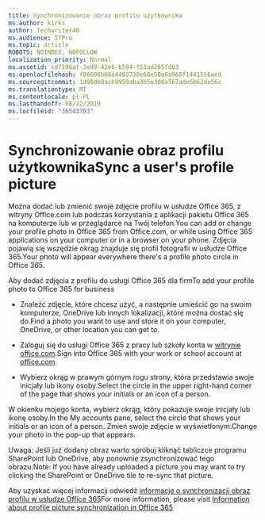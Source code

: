 ```yaml
---
title: Synchronizowanie obraz profilu użytkownika
ms.author: kirks
author: Techwriter40
ms.audience: ITPro
ms.topic: article
ROBOTS: NOINDEX, NOFOLLOW
localization_priority: Normal
ms.assetid: cd7196af-3ed9-42e6-b594-f51ad265fd63
ms.openlocfilehash: f86606b86a4493730e68e50a6a965f1441556aed
ms.sourcegitcommit: 1d98db8acb9959aba3b5e308a567ade6b62da56c
ms.translationtype: MT
ms.contentlocale: pl-PL
ms.lasthandoff: 08/22/2019
ms.locfileid: "36543703"
---
```

# <a name="sync-a-users-profile-picture"></a><span data-ttu-id="66eed-102">Synchronizowanie obraz profilu użytkownika</span><span class="sxs-lookup"><span data-stu-id="66eed-102">Sync a user's profile picture</span></span>

<span data-ttu-id="66eed-103">Można dodać lub zmienić swoje zdjęcie profilu w usłudze Office 365, z witryny Office.com lub podczas korzystania z aplikacji pakietu Office 365 na komputerze lub w przeglądarce na Twój telefon.</span><span class="sxs-lookup"><span data-stu-id="66eed-103">You can add or change your profile photo in Office 365 from Office.com, or while using Office 365 applications on your computer or in a browser on your phone.</span></span> <span data-ttu-id="66eed-104">Zdjęcia pojawią się wszędzie okrąg znajduje się profil fotografii w usłudze Office 365.</span><span class="sxs-lookup"><span data-stu-id="66eed-104">Your photo will appear everywhere there's a profile photo circle in Office 365.</span></span>

<span data-ttu-id="66eed-105">Aby dodać zdjęcia z profilu do usługi Office 365 dla firm</span><span class="sxs-lookup"><span data-stu-id="66eed-105">To add your profile photo to Office 365 for business</span></span>

- <span data-ttu-id="66eed-106">Znaleźć zdjęcie, które chcesz użyć, a następnie umieścić go na swoim komputerze, OneDrive lub innych lokalizacji, które można dostać się do.</span><span class="sxs-lookup"><span data-stu-id="66eed-106">Find a photo you want to use and store it on your computer, OneDrive, or other location you can get to.</span></span>

- <span data-ttu-id="66eed-107">Zaloguj się do usługi Office 365 z pracy lub szkoły konta w [witrynie office.com](http://www.office.com).</span><span class="sxs-lookup"><span data-stu-id="66eed-107">Sign into Office 365 with your work or school account at [office.com](http://www.office.com).</span></span>

- <span data-ttu-id="66eed-108">Wybierz okrąg w prawym górnym rogu strony, która przedstawia swoje inicjały lub ikony osoby.</span><span class="sxs-lookup"><span data-stu-id="66eed-108">Select the circle in the upper right-hand corner of the page that shows your initials or an icon of a person.</span></span>

<span data-ttu-id="66eed-109">W okienku mojego konta, wybierz okrąg, który pokazuje swoje inicjały lub ikonę osoby.</span><span class="sxs-lookup"><span data-stu-id="66eed-109">In the My accounts pane, select the circle that shows your initials or an icon of a person.</span></span> <span data-ttu-id="66eed-110">Zmień swoje zdjęcie w wyświetlonym.</span><span class="sxs-lookup"><span data-stu-id="66eed-110">Change your photo in the pop-up that appears.</span></span>

<span data-ttu-id="66eed-111">Uwaga: Jeśli już dodany obraz warto spróbuj kliknąć tabliczce programu SharePoint lub OneDrive, aby ponownie zsynchronizować tego obrazu.</span><span class="sxs-lookup"><span data-stu-id="66eed-111">Note: If you have already uploaded a picture you may want to try clicking the SharePoint or OneDrive tile to re-sync that picture.</span></span>

<span data-ttu-id="66eed-112">Aby uzyskać więcej informacji odwiedź [informacje o synchronizacji obraz profilu w usłudze Office 365](https://support.office.com/article/information-about-profile-picture-synchronization-in-office-365-20594d76-d054-4af4-a660-401133e3d48a?ui=en-US&amp;rs=en-US&amp;ad=US)</span><span class="sxs-lookup"><span data-stu-id="66eed-112">For more information, please visit [Information about profile picture synchronization in Office 365](https://support.office.com/article/information-about-profile-picture-synchronization-in-office-365-20594d76-d054-4af4-a660-401133e3d48a?ui=en-US&amp;rs=en-US&amp;ad=US)</span></span>

